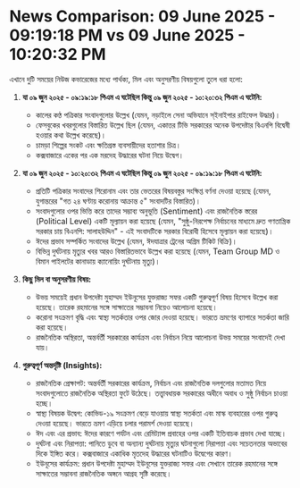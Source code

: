 # News Comparison: 09 June 2025 - 09:19:18 PM vs 09 June 2025 - 10:20:32 PM

এখানে দুটি সময়ের নিউজ কভারেজের মধ্যে পার্থক্য, মিল এবং অনুসরণীয় বিষয়গুলো তুলে ধরা হলো:

1.  **যা ০৯ জুন ২০২৫ - ০৯:১৯:১৮ পিএম এ ঘটেছিল কিন্তু ০৯ জুন ২০২৫ - ১০:২০:৩২ পিএম এ ঘটেনি:**

    *   কালের কণ্ঠ পত্রিকার সংবাদগুলোর উল্লেখ (যেমন, নড়াইলে সেনা অভিযানে স্ইনাইপার রাইফেল উদ্ধার)।
    *   ফেসবুকের খবরগুলোর বিস্তারিত উল্লেখ ছিল (যেমন, একাত্তর টিভি সরকারের অনেক উপদেষ্টার বিএনপি বিদ্বেষী হওয়ার কথা উল্লেখ করেছে)।
    *   চামড়া শিল্পের সংকট এবং ক্ষতিগ্রস্ত ব্যবসায়ীদের হতাশার চিত্র।
    *   কক্সবাজারে একের পর এক মরদেহ উদ্ধারের ঘটনা নিয়ে উদ্বেগ।

2.  **যা ০৯ জুন ২০২৫ - ১০:২০:৩২ পিএম এ ঘটেছিল কিন্তু ০৯ জুন ২০২৫ - ০৯:১৯:১৮ পিএম এ ঘটেনি:**

    *   প্রতিটি পত্রিকার সংবাদের শিরোনাম এবং তার ভেতরের বিষয়বস্তুর সংক্ষিপ্ত বর্ণনা দেওয়া হয়েছে (যেমন, যুগান্তরের "গত ২৪ ঘণ্টায় করোনায় আক্রান্ত ৫" সংবাদটির বিস্তারিত)।
    *   সংবাদগুলোর ওপর ভিত্তি করে তাদের সম্ভাব্য অনুভূতি (Sentiment) এবং রাজনৈতিক স্তরের (Political Level) একটি মূল্যায়ন করা হয়েছে (যেমন, "সুষ্ঠু-নিরপেক্ষ নির্বাচনের মাধ্যমে দ্রুত গণতান্ত্রিক সরকার চায় বিএনপি: সালাহউদ্দিন" - এই সংবাদটিকে সরকার বিরোধী হিসেবে মূল্যায়ন করা হয়েছে)।
    *   ঈদের প্রভাব সম্পর্কিত সংবাদের উল্লেখ (যেমন, ঈদযাত্রার ট্রেনের অগ্রিম টিকিট বিক্রি)।
    *   বিভিন্ন দুর্ঘটনায় মৃত্যুর খবর আরও বিস্তারিতভাবে উল্লেখ করা হয়েছে (যেমন, Team Group MD ও বিমান পাইলটের কানাডায় ক্যানোয়িং দুর্ঘটনায় মৃত্যু)।

3.  **কিছু মিল বা অনুসরণীয় বিষয়:**

    *   উভয় সময়েই প্রধান উপদেষ্টা মুহাম্মদ ইউনূসের যুক্তরাজ্য সফর একটি গুরুত্বপূর্ণ বিষয় হিসেবে উল্লেখ করা হয়েছে। তারেক রহমানের সঙ্গে সাক্ষাতের সম্ভাবনা নিয়েও আলোচনা হয়েছে।
    *   করোনা সংক্রমণ বৃদ্ধি এবং স্বাস্থ্য সতর্কতার ওপর জোর দেওয়া হয়েছে। ভারতে ভ্রমণের ব্যাপারে সতর্কতা জারি করা হয়েছে।
    *   রাজনৈতিক অস্থিরতা, অন্তর্বর্তী সরকারের কার্যক্রম এবং নির্বাচন নিয়ে আলোচনা উভয় সময়ের সংবাদেই দেখা যায়।

4.  **গুরুত্বপূর্ণ অন্তর্দৃষ্টি (Insights):**

    *   রাজনৈতিক প্রেক্ষাপট: অন্তর্বর্তী সরকারের কার্যক্রম, নির্বাচন এবং রাজনৈতিক দলগুলোর মতামত নিয়ে সংবাদগুলোতে রাজনৈতিক অস্থিরতা ফুটে উঠেছে। তত্ত্বাবধায়ক সরকারের অধীনে অবাধ ও সুষ্ঠু নির্বাচন চাওয়া হচ্ছে।
    *   স্বাস্থ্য বিষয়ক উদ্বেগ: কোভিড-১৯ সংক্রমণ বেড়ে যাওয়ায় স্বাস্থ্য সতর্কতা এবং মাস্ক ব্যবহারের ওপর গুরুত্ব দেওয়া হয়েছে। ভারতে ভ্রমণ এড়িয়ে চলার পরামর্শ দেওয়া হয়েছে।
    *   ঈদ এবং এর প্রভাব: ঈদের কারণে পর্যটন এবং রেমিট্যান্স প্রবাহের ওপর একটি ইতিবাচক প্রভাব দেখা যাচ্ছে।
    *   দুর্ঘটনা এবং নিরাপত্তা: পানিতে ডুবে বা অন্যান্য দুর্ঘটনায় মৃত্যুর ঘটনাগুলো নিরাপত্তা এবং সচেতনতার অভাবের দিকে ইঙ্গিত করে। কক্সবাজারে একাধিক মৃতদেহ উদ্ধারের ঘটনাটিও উদ্বেগের কারণ।
    *   ইউনূসের কার্যক্রম: প্রধান উপদেষ্টা মুহাম্মদ ইউনূসের যুক্তরাজ্য সফর এবং সেখানে তারেক রহমানের সঙ্গে সাক্ষাতের সম্ভাবনা রাজনৈতিক অঙ্গনে আগ্রহ সৃষ্টি করেছে।

